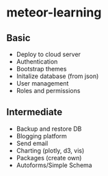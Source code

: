 # meteor-learning

## Basic 
* Deploy to cloud server
* Authentication
* Bootstrap themes
* Initalize database (from json)
* User management
* Roles and permissions

## Intermediate
* Backup and restore DB
* Blogging platform
* Send email
* Charting (plotly, d3, vis)
* Packages (create own)
* Autoforms/Simple Schema

